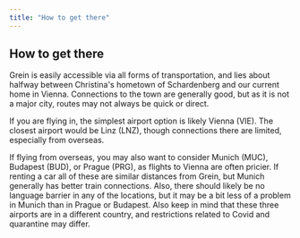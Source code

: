 ```yaml
---
title: "How to get there"
---
```


## How to get there

Grein is easily accessible via all forms of transportation, and lies about halfway between Christina's hometown of Schardenberg and our current home in Vienna. Connections to the town are generally good, but as it is not a major city, routes may not always be quick or direct.

If you are flying in, the simplest airport option is likely Vienna (VIE). The closest airport would be Linz (LNZ), though connections there are limited, especially from overseas.

If flying from overseas, you may also want to consider Munich (MUC), Budapest (BUD), or Prague (PRG), as flights to Vienna are often pricier. If renting a car all of these are similar distances from Grein, but Munich generally has better train connections. Also, there should likely be no language barrier in any of the locations, but it may be a bit less of a problem in Munich than in Prague or Budapest. Also keep in mind that these three airports are in a different country, and restrictions related to Covid and quarantine may differ.